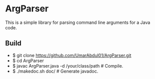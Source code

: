 # ArgParser

This is a simple library for parsing command line arguments for a Java code.

## Build
* $ git clone https://github.com/UmarAbdul01/ArgParser.git
* $ cd ArgParser
* $ javac ArgParser.java -d /your/class/path # Compile.
* $ ./makedoc.sh doc/  # Generate javadoc.
